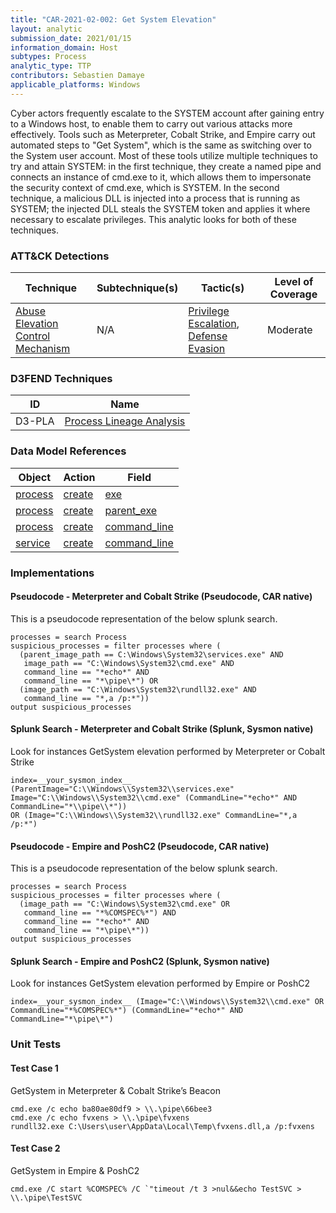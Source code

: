 ```yaml
---
title: "CAR-2021-02-002: Get System Elevation"
layout: analytic
submission_date: 2021/01/15
information_domain: Host
subtypes: Process
analytic_type: TTP
contributors: Sebastien Damaye
applicable_platforms: Windows
---
```



Cyber actors frequently escalate to the SYSTEM account after gaining entry to a Windows host, to enable them to carry out various attacks more effectively. Tools such as Meterpreter, Cobalt Strike, and Empire carry out automated steps to "Get System", which is the same as switching over to the System user account. Most of these tools utilize multiple techniques to try and attain SYSTEM: in the first technique, they create a named pipe and connects an instance of cmd.exe to it, which allows them to impersonate the security context of cmd.exe, which is SYSTEM. In the second technique, a malicious DLL is injected into a process that is running as SYSTEM; the injected DLL steals the SYSTEM token and applies it where necessary to escalate privileges. This analytic looks for both of these techniques.  


### ATT&CK Detections

|Technique|Subtechnique(s)|Tactic(s)|Level of Coverage|
|---|---|---|---|
|[Abuse Elevation Control Mechanism](https://attack.mitre.org/techniques/T1548/)|N/A|[Privilege Escalation](https://attack.mitre.org/tactics/TA0004/), [Defense Evasion](https://attack.mitre.org/tactics/TA0005/)|Moderate|


### D3FEND Techniques

|ID|Name|
|---|---| 
|D3-PLA | [Process Lineage Analysis](https://d3fend.mitre.org/technique/d3f:ProcessLineageAnalysis)| 



### Data Model References

|Object|Action|Field|
|---|---|---|
|[process](/data_model/process) | [create](/data_model/process#create) | [exe](/data_model/process#exe) |
|[process](/data_model/process) | [create](/data_model/process#create) | [parent_exe](/data_model/process#parent_exe) |
|[process](/data_model/process) | [create](/data_model/process#create) | [command_line](/data_model/process#command_line) |
|[service](/data_model/service) | [create](/data_model/service#create) | [command_line](/data_model/service#command_line) |



### Implementations

#### Pseudocode - Meterpreter and Cobalt Strike (Pseudocode, CAR native)


This is a pseudocode representation of the below splunk search.


```
processes = search Process
suspicious_processes = filter processes where (
  (parent_image_path == C:\Windows\System32\services.exe" AND
   image_path == "C:\Windows\System32\cmd.exe" AND
   command_line == "*echo*" AND
   command_line == "*\pipe\*") OR
  (image_path == "C:\Windows\System32\rundll32.exe" AND
   command_line == "*,a /p:*"))
output suspicious_processes
```


#### Splunk Search - Meterpreter and Cobalt Strike (Splunk, Sysmon native)


Look for instances GetSystem elevation performed by Meterpreter or Cobalt Strike


```
index=__your_sysmon_index__ (ParentImage="C:\\Windows\\System32\\services.exe" Image="C:\\Windows\\System32\\cmd.exe" (CommandLine="*echo*" AND CommandLine="*\\pipe\\*"))
OR (Image="C:\\Windows\\System32\\rundll32.exe" CommandLine="*,a /p:*")
```


#### Pseudocode - Empire and PoshC2 (Pseudocode, CAR native)


This is a pseudocode representation of the below splunk search.


```
processes = search Process
suspicious_processes = filter processes where (
  (image_path == "C:\Windows\System32\cmd.exe" OR
   command_line == "*%COMSPEC%*") AND
   command_line == "*echo*" AND
   command_line == "*\pipe\*"))
output suspicious_processes
```


#### Splunk Search - Empire and PoshC2 (Splunk, Sysmon native)


Look for instances GetSystem elevation performed by Empire or PoshC2


```
index=__your_sysmon_index__ (Image="C:\\Windows\\System32\\cmd.exe" OR CommandLine="*%COMSPEC%*") (CommandLine="*echo*" AND CommandLine="*\pipe\*")
```



### Unit Tests

#### Test Case 1

GetSystem in Meterpreter & Cobalt Strike’s Beacon

```
cmd.exe /c echo ba80ae80df9 > \\.\pipe\66bee3
cmd.exe /c echo fvxens > \\.\pipe\fvxens
rundll32.exe C:\Users\user\AppData\Local\Temp\fvxens.dll,a /p:fvxens
```

#### Test Case 2

GetSystem in Empire & PoshC2

```
cmd.exe /C start %COMSPEC% /C `"timeout /t 3 >nul&&echo TestSVC > \\.\pipe\TestSVC
```


